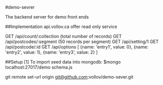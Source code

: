 #demo-sevrer

The backend server for demo front ends 

##Implementation
api.vollov.ca offer read only service

GET		/api/count/:collection		(total number of records)
GET		/api/postcodes/:segment		(50 records per segment)
GET		/api/setting/1
GET		/api/postcode/:id
GET		/api/options
[
	{name: 'entry1', value: 0},
	{name: 'entry2', value: 1},
	{name: 'entry3', value: 2}
]

##Setup
[1] To import seed data into mongodb:
$mongo localhost:27017/demo schema.js

git remote set-url origin git@github.com:vollov/demo-sever.git
